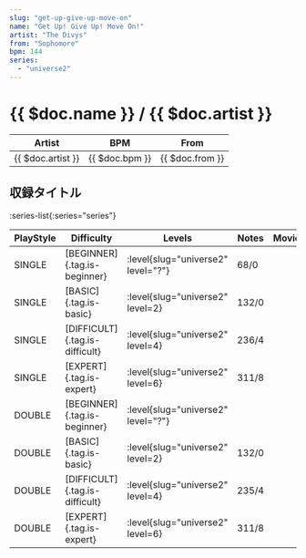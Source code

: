 ```yaml
---
slug: "get-up-give-up-move-on"
name: "Get Up! Give Up! Move On!"
artist: "The Divys"
from: "Sophomore"
bpm: 144
series:
  - "universe2"
---
```


# {{ $doc.name }} / {{ $doc.artist }}

|Artist|BPM|From|
|------|---|----|
|{{ $doc.artist }}|{{ $doc.bpm }}|{{ $doc.from }}|

## 収録タイトル

:series-list{:series="series"}

|PlayStyle|Difficulty|Levels|Notes|Movie|
|---------|----------|------|-----|-----|
|SINGLE|[BEGINNER]{.tag.is-beginner}|<div class="field is-grouped is-grouped-multiline"> :level{slug="universe2" level="?"}</div>|68/0||
|SINGLE|[BASIC]{.tag.is-basic}|<div class="field is-grouped is-grouped-multiline"> :level{slug="universe2" level=2}</div>|132/0||
|SINGLE|[DIFFICULT]{.tag.is-difficult}|<div class="field is-grouped is-grouped-multiline"> :level{slug="universe2" level=4}</div>|236/4||
|SINGLE|[EXPERT]{.tag.is-expert}|<div class="field is-grouped is-grouped-multiline"> :level{slug="universe2" level=6}</div>|311/8||
|DOUBLE|[BEGINNER]{.tag.is-beginner}|<div class="field is-grouped is-grouped-multiline"> :level{slug="universe2" level="?"}</div>|||
|DOUBLE|[BASIC]{.tag.is-basic}|<div class="field is-grouped is-grouped-multiline"> :level{slug="universe2" level=2}</div>|132/0||
|DOUBLE|[DIFFICULT]{.tag.is-difficult}|<div class="field is-grouped is-grouped-multiline"> :level{slug="universe2" level=4}</div>|235/4||
|DOUBLE|[EXPERT]{.tag.is-expert}|<div class="field is-grouped is-grouped-multiline"> :level{slug="universe2" level=6}</div>|311/8||
